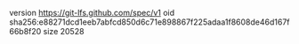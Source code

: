 version https://git-lfs.github.com/spec/v1
oid sha256:e88271dcd1eeb7abfcd850d6c71e898867f225adaa1f8608de46d167f66b8f20
size 20528
